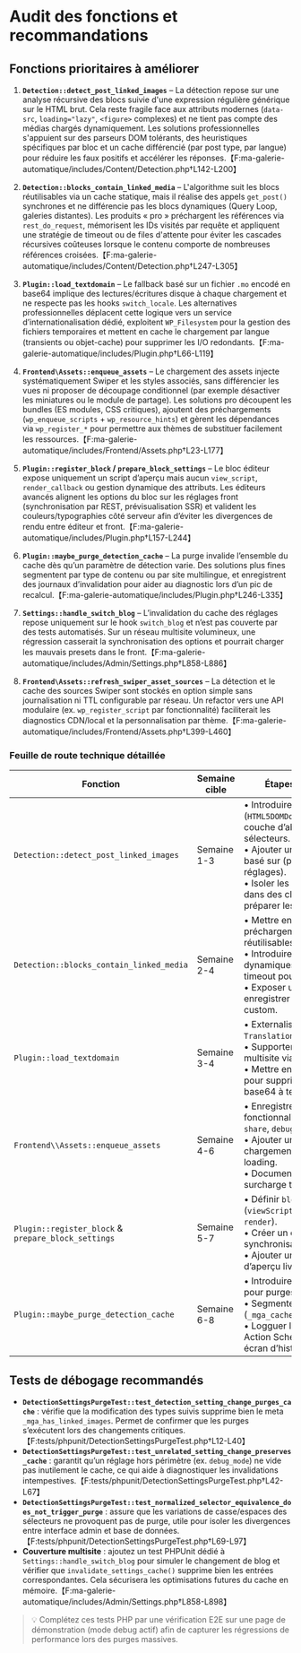 # Audit des fonctions et recommandations

## Fonctions prioritaires à améliorer

1. **`Detection::detect_post_linked_images`** – La détection repose sur une analyse récursive des blocs suivie d'une expression régulière générique sur le HTML brut. Cela reste fragile face aux attributs modernes (`data-src`, `loading="lazy"`, `<figure>` complexes) et ne tient pas compte des médias chargés dynamiquement. Les solutions professionnelles s'appuient sur des parseurs DOM tolérants, des heuristiques spécifiques par bloc et un cache différencié (par post type, par langue) pour réduire les faux positifs et accélérer les réponses.【F:ma-galerie-automatique/includes/Content/Detection.php†L142-L200】

2. **`Detection::blocks_contain_linked_media`** – L'algorithme suit les blocs réutilisables via un cache statique, mais il réalise des appels `get_post()` synchrones et ne différencie pas les blocs dynamiques (Query Loop, galeries distantes). Les produits « pro » préchargent les références via `rest_do_request`, mémorisent les IDs visités par requête et appliquent une stratégie de timeout ou de files d'attente pour éviter les cascades récursives coûteuses lorsque le contenu comporte de nombreuses références croisées.【F:ma-galerie-automatique/includes/Content/Detection.php†L247-L305】

3. **`Plugin::load_textdomain`** – Le fallback basé sur un fichier `.mo` encodé en base64 implique des lectures/écritures disque à chaque chargement et ne respecte pas les hooks `switch_locale`. Les alternatives professionnelles déplacent cette logique vers un service d’internationalisation dédié, exploitent `WP_Filesystem` pour la gestion des fichiers temporaires et mettent en cache le chargement par langue (transients ou objet-cache) pour supprimer les I/O redondants.【F:ma-galerie-automatique/includes/Plugin.php†L66-L119】

4. **`Frontend\Assets::enqueue_assets`** – Le chargement des assets injecte systématiquement Swiper et les styles associés, sans différencier les vues ni proposer de découpage conditionnel (par exemple désactiver les miniatures ou le module de partage). Les solutions pro découpent les bundles (ES modules, CSS critiques), ajoutent des préchargements (`wp_enqueue_scripts` + `wp_resource_hints`) et gèrent les dépendances via `wp_register_*` pour permettre aux thèmes de substituer facilement les ressources.【F:ma-galerie-automatique/includes/Frontend/Assets.php†L23-L177】

5. **`Plugin::register_block` / `prepare_block_settings`** – Le bloc éditeur expose uniquement un script d’aperçu mais aucun `view_script`, `render_callback` ou gestion dynamique des attributs. Les éditeurs avancés alignent les options du bloc sur les réglages front (synchronisation par REST, prévisualisation SSR) et valident les couleurs/typographies côté serveur afin d’éviter les divergences de rendu entre éditeur et front.【F:ma-galerie-automatique/includes/Plugin.php†L157-L244】

6. **`Plugin::maybe_purge_detection_cache`** – La purge invalide l’ensemble du cache dès qu’un paramètre de détection varie. Des solutions plus fines segmentent par type de contenu ou par site multilingue, et enregistrent des journaux d’invalidation pour aider au diagnostic lors d’un pic de recalcul.【F:ma-galerie-automatique/includes/Plugin.php†L246-L335】

7. **`Settings::handle_switch_blog`** – L’invalidation du cache des réglages repose uniquement sur le hook `switch_blog` et n’est pas couverte par des tests automatisés. Sur un réseau multisite volumineux, une régression casserait la synchronisation des options et pourrait charger les mauvais presets dans le front.【F:ma-galerie-automatique/includes/Admin/Settings.php†L858-L886】

8. **`Frontend\Assets::refresh_swiper_asset_sources`** – La détection et le cache des sources Swiper sont stockés en option simple sans journalisation ni TTL configurable par réseau. Un refactor vers une API modulaire (ex. `wp_register_script` par fonctionnalité) faciliterait les diagnostics CDN/local et la personnalisation par thème.【F:ma-galerie-automatique/includes/Frontend/Assets.php†L399-L460】

### Feuille de route technique détaillée

| Fonction | Semaine cible | Étapes recommandées | Tests à prévoir | Indicateurs | Risques / mitigation |
| --- | --- | --- | --- | --- | --- |
| `Detection::detect_post_linked_images` | Semaine 1-3 | • Introduire un parseur DOM (`HTML5DOMDocument`) et une couche d’abstraction des sélecteurs.<br>• Ajouter un cache transitoire basé sur (post ID, langue, hash réglages).<br>• Isoler les heuristiques par bloc dans des classes dédiées pour préparer les extensions tierces. | • Tests PHPUnit couvrant les blocs `core/gallery`, `core/image`, Query Loop.<br>• Tests E2E Playwright pour galeries mixtes (image + vidéo). | • Temps moyen de détection sur 100 articles.<br>• Nombre de faux positifs remontés via debug mode. | • Régression sur blocs tiers → prévoir un mode rétrocompatibilité activable via filtre. |
| `Detection::blocks_contain_linked_media` | Semaine 2-4 | • Mettre en place un préchargement des blocs réutilisables (`REST API`).<br>• Introduire une liste de blocs dynamiques connus et un timeout pour éviter les boucles.<br>• Exposer un hook pour enregistrer des stratégies custom. | • Tests unitaires simulant des boucles imbriquées.<br>• Tests de performance sur pages avec 10+ blocs réutilisables. | • Nombre de requêtes `get_post()`.<br>• Temps maximal de parcours des blocs. | • Risque de surcharge REST → limiter les batchs et journaliser les erreurs. |
| `Plugin::load_textdomain` | Semaine 3-4 | • Externaliser la logique dans `TranslationManager`.<br>• Supporter `switch_locale` et multisite via caches segmentés.<br>• Mettre en place une migration pour supprimer le fallback base64 à terme. | • Tests PHPUnit `switch_to_locale`.<br>• Test manuel multisite + plugin de traduction. | • Temps de chargement du textdomain.<br>• Nombre d’E/S disque par requête. | • Perte de traductions custom → documenter un guide de migration + hook de fallback. |
| `Frontend\\Assets::enqueue_assets` | Semaine 4-6 | • Enregistrer chaque fonctionnalité (`core`, `thumbs`, `share`, `debug`) via `wp_register_*`.<br>• Ajouter un mécanisme de chargement conditionnel + lazy-loading.<br>• Documenter un guide de surcharge thème. | • Tests PHPUnit (simulation WordPress enqueue).<br>• Audit Lighthouse/WebPageTest avant/après. | • Poids total bundle.<br>• Score performance Lighthouse. | • Compatibilité thème → prévoir un filtre de repli pour charger l’ancien bundle. |
| `Plugin::register_block` & `prepare_block_settings` | Semaine 5-7 | • Définir `block.json` complet (`viewScript`, `editorScript`, `render`).<br>• Créer un endpoint REST de synchronisation des réglages.<br>• Ajouter un composant React d’aperçu live et presets. | • Tests Jest sur le store.<br>• Tests Playwright dans Gutenberg (changement réglages). | • Satisfaction des bêta testeurs éditeurs.<br>• Alignement visuel admin/front. | • Montée en charge JS → surveiller le bundle final et lazy-load dans Gutenberg. |
| `Plugin::maybe_purge_detection_cache` | Semaine 6-8 | • Introduire un scheduler différé pour purges massives.<br>• Segmenter les metas (`_mga_cache_{lang}_{post_type}`).<br>• Logguer les purges (CPT ou Action Scheduler) et exposer un écran d’historique. | • Tests PHPUnit couvrant purges différées et par segment.<br>• Test E2E sur modification d’option critique. | • Temps de purge.<br>• Nombre d’événements loggués. | • Accumulation de jobs → prévoir un mécanisme de throttle et d’alerte. |

## Tests de débogage recommandés

- **`DetectionSettingsPurgeTest::test_detection_setting_change_purges_cache`** : vérifie que la modification des types suivis supprime bien le meta `_mga_has_linked_images`. Permet de confirmer que les purges s’exécutent lors des changements critiques.【F:tests/phpunit/DetectionSettingsPurgeTest.php†L12-L40】
- **`DetectionSettingsPurgeTest::test_unrelated_setting_change_preserves_cache`** : garantit qu’un réglage hors périmètre (ex. `debug_mode`) ne vide pas inutilement le cache, ce qui aide à diagnostiquer les invalidations intempestives.【F:tests/phpunit/DetectionSettingsPurgeTest.php†L42-L67】
- **`DetectionSettingsPurgeTest::test_normalized_selector_equivalence_does_not_trigger_purge`** : assure que les variations de casse/espaces des sélecteurs ne provoquent pas de purge, utile pour isoler les divergences entre interface admin et base de données.【F:tests/phpunit/DetectionSettingsPurgeTest.php†L69-L97】
- **Couverture multisite** : ajoutez un test PHPUnit dédié à `Settings::handle_switch_blog` pour simuler le changement de blog et vérifier que `invalidate_settings_cache()` supprime bien les entrées correspondantes. Cela sécurisera les optimisations futures du cache en mémoire.【F:ma-galerie-automatique/includes/Admin/Settings.php†L858-L898】

> 💡 Complétez ces tests PHP par une vérification E2E sur une page de démonstration (mode debug actif) afin de capturer les régressions de performance lors des purges massives.
